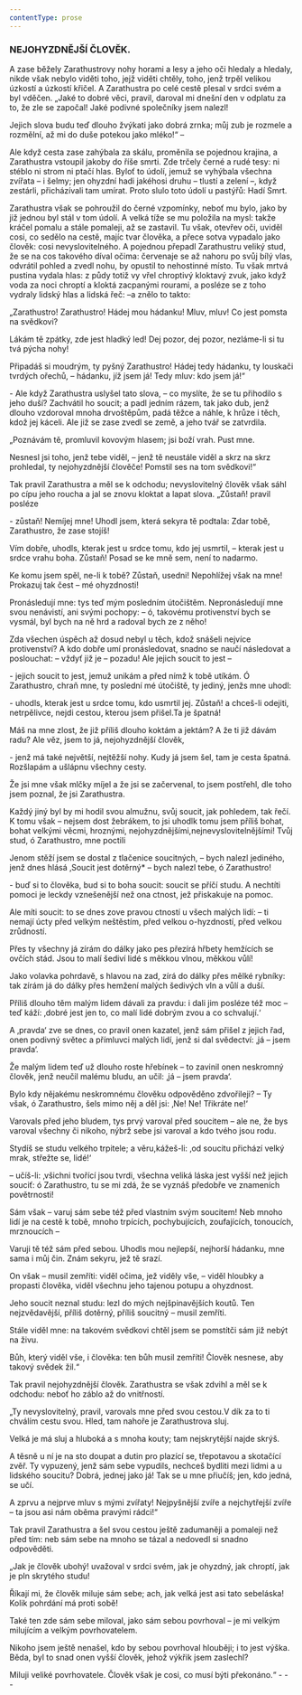 ```yaml
---
contentType: prose
---
```


<section>

### NEJOHYZDNĚJŠÍ ČLOVĚK.

A zase běžely Zarathustrovy nohy horami a lesy a jeho oči hledaly a hledaly, nikde však nebylo viděti toho, jejž viděti chtěly, toho, jenž trpěl velikou úzkostí a úzkostí křičel. A Zarathustra po celé cestě plesal v srdci svém a byl vděčen. „Jaké to dobré věci, pravil, daroval mi dnešní den v odplatu za to, že zle se započal! Jaké podivné společníky jsem nalezl! 

Jejich slova budu teď dlouho žvýkati jako dobrá zrnka; můj zub je rozmele a rozmělní, až mi do duše potekou jako mléko!“ – 

Ale když cesta zase zahýbala za skálu, proměnila se pojednou krajina, a Zarathustra vstoupil jakoby do říše smrti. Zde trčely černé a rudé tesy: ni stéblo ni strom ni ptačí hlas. Byloť to údolí, jemuž se vyhýbala všechna zvířata – i šelmy; jen ohyzdní hadi jakéhosi druhu – tlustí a zelení –, když zestárli, přicházívali tam umírat. Proto slulo toto údolí u pastýřů: Hadí Smrt. 

Zarathustra však se pohroužil do černé vzpomínky, neboť mu bylo, jako by již jednou byl stál v tom údolí. A velká tíže se mu položila na mysl: takže kráčel pomalu a stále pomaleji, až se zastavil. Tu však, otevřev oči, uviděl cosi, co sedělo na cestě, majíc tvar člověka, a přece sotva vypadalo jako člověk: cosi nevyslovitelného. A pojednou přepadl Zarathustru veliký stud, že se na cos takového díval očima: červenaje se až nahoru po svůj bílý vlas, odvrátil pohled a zvedl nohu, by opustil to nehostinné místo. Tu však mrtvá pustina vydala hlas: z půdy totiž vy vřel chroptivý kloktavý zvuk, jako když voda za noci chroptí a kloktá zacpanými rourami, a posléze se z toho vydraly lidský hlas a lidská řeč: –a znělo to takto: 

„Zarathustro! Zarathustro! Hádej mou hádanku! Mluv, mluv! Co jest pomsta na svědkovi? 

Lákám tě zpátky, zde jest hladký led! Dej pozor, dej pozor, nezláme-li si tu tvá pýcha nohy! 

Připadáš si moudrým, ty pyšný Zarathustro! Hádej tedy hádanku, ty louskači tvrdých ořechů, – hádanku, jíž jsem já! Tedy mluv: kdo jsem já!“

\- Ale když Zarathustra uslyšel tato slova, – co myslíte, že se tu přihodilo s jeho duší? Zachvátil ho soucit; a padl jedním rázem, tak jako dub, jenž dlouho vzdoroval mnoha drvoštěpům, padá těžce a náhle, k hrůze i těch, kdož jej káceli. Ale již se zase zvedl se země, a jeho tvář se zatvrdila.

„Poznávám tě, promluvil kovovým hlasem; jsi boží vrah. Pust mne. 

Nesnesl jsi toho, jenž tebe viděl, – jenž tě neustále viděl a skrz na skrz prohledal, ty nejohyzdnější člověče! Pomstil ses na tom svědkovi!“

Tak pravil Zarathustra a měl se k odchodu; nevyslovitelný člověk však sáhl po cípu jeho roucha a jal se znovu kloktat a lapat slova. „Zůstaň! pravil posléze

\- zůstaň! Nemíjej mne! Uhodl jsem, která sekyra tě podtala: Zdar tobě, Zarathustro, že zase stojíš!

Vím dobře, uhodls, kterak jest u srdce tomu, kdo jej usmrtil, – kterak jest u srdce vrahu boha. Zůstaň! Posad se ke mně sem, není to nadarmo.

Ke komu jsem spěl, ne-li k tobě? Zůstaň, usedni! Nepohlížej však na mne! Prokazuj tak čest – mé ohyzdnosti!

Pronásledují mne: tys teď mým posledním útočištěm. Nepronásledují mne svou nenávistí, ani svými pochopy: – ó, takovému protivenství bych se vysmál, byl bych na ně hrd a radoval bych ze z něho!

Zda všechen úspěch až dosud nebyl u těch, kdož snášeli nejvíce protivenství? A kdo dobře umí pronásledovat, snadno se naučí následovat a poslouchat: – vždyť již je – pozadu! Ale jejich soucit to jest –

\- jejich soucit to jest, jemuž unikám a před nímž k tobě utíkám. Ó Zarathustro, chraň mne, ty poslední mé útočiště, ty jediný, jenžs mne uhodl:

\- uhodls, kterak jest u srdce tomu, kdo usmrtil jej. Zůstaň! a chceš-li odejiti, netrpělivce, nejdi cestou, kterou jsem přišel.Ta je špatná!

Máš na mne zlost, že již příliš dlouho koktám a jektám? A že ti již dávám radu? Ale věz, jsem to já, nejohyzdnější člověk,

\- jenž má také největší, nejtěžší nohy. Kudy já jsem šel, tam je cesta špatná. Rozšlapám a ušlápnu všechny cesty.

Že jsi mne však mlčky míjel a že jsi se začervenal, to jsem postřehl, dle toho jsem poznal, že jsi Zarathustra.

Každý jiný byl by mi hodil svou almužnu, svůj soucit, jak pohledem, tak řečí. K tomu však – nejsem dost žebrákem, to jsi uhodlk tomu jsem příliš bohat, bohat velkými věcmi, hroznými, nejohyzdnějšími,nejnevyslovitelnějšími! Tvůj stud, ó Zarathustro, mne poctili

Jenom stěží jsem se dostal z tlačenice soucitných, – bych nalezl jediného, jenž dnes hlásá ‚Soucit jest dotěrný\* – bych nalezl tebe, ó Zarathustro!

\- buď si to člověka, bud si to boha soucit: soucit se příčí studu. A nechtíti pomoci je leckdy vznešenější než ona ctnost, jež přiskakuje na pomoc.

Ale míti soucit: to se dnes zove pravou ctností u všech malých lidí: – ti nemají úcty před velkým neštěstím, před velkou o-hyzdností, před velkou zrůdností.

Přes ty všechny já zírám do dálky jako pes přezírá hřbety hemžících se ovčích stád. Jsou to malí šediví lidé s měkkou vlnou, měkkou vůlí!

Jako volavka pohrdavě, s hlavou na zad, zírá do dálky přes mělké rybníky: tak zírám já do dálky přes hemžení malých šedivých vln a vůlí a duší.

Příliš dlouho těm malým lidem dávali za pravdu: i dali jim posléze též moc –teď káží: ‚dobré jest jen to, co malí lidé dobrým zvou a co schvalují.‘

A ‚pravda‘ zve se dnes, co pravil onen kazatel, jenž sám přišel z jejich řad, onen podivný světec a přímluvci malých lidí, jenž si dal svědectví: ‚já – jsem pravda‘.

Že malým lidem teď už dlouho roste hřebínek – to zavinil onen neskromný člověk, jenž neučil malému bludu, an učil: ‚já – jsem pravda‘.

Bylo kdy nějakému neskromnému člověku odpověděno zdvořileji? – Ty však, ó Zarathustro, šels mimo něj a děl jsi: ‚Ne! Ne! Třikráte ne!‘

Varovals před jeho bludem, tys prvý varoval před soucitem – ale ne, že bys varoval všechny či nikoho, nýbrž sebe jsi varoval a kdo tvého jsou rodu.

Stydíš se studu velkého trpitele; a věru,kážeš-li: ‚od soucitu přichází velký mrak, střežte se, lidé!‘

– učíš-li: ‚všichni tvořící jsou tvrdi, všechna veliká láska jest vyšší než jejich souciť: ó Zarathustro, tu se mi zdá, že se vyznáš předobře ve znameních povětrnosti!

Sám však – varuj sám sebe též před vlastním svým soucitem! Neb mnoho lidí je na cestě k tobě, mnoho trpících, pochybujících, zoufajících, tonoucích, mrznoucích –

Varuji tě též sám před sebou. Uhodls mou nejlepší, nejhorší hádanku, mne sama i můj čin. Znám sekyru, jež tě srazí.

On však – musil zemříti: viděl očima, jež viděly vše, – viděl hloubky a propasti člověka, viděl všechnu jeho tajenou potupu a ohyzdnost.

Jeho soucit neznal studu: lezl do mých nejšpinavějších koutů. Ten nejzvědavější, příliš dotěrný, příliš soucitný – musil zemříti. 

Stále viděl mne: na takovém svědkovi chtěl jsem se pomstítči sám již nebýt na živu. 

Bůh, který viděl vše, i člověka: ten bůh musil zemříti! Člověk nesnese, aby takový svědek žil.“ 

Tak pravil nejohyzdnější člověk. Zarathustra se však zdvihl a měl se k odchodu: neboť ho záblo až do vnitřností. 

„Ty nevyslovitelný, pravil, varovals mne před svou cestou.V dík za to ti chválím cestu svou. Hled, tam nahoře je Zarathustrova sluj. 

Velká je má sluj a hluboká a s mnoha kouty; tam nejskrytější najde skrýš.

A těsně u ní je na sto doupat a dutin pro plazící se, třepotavou a skotačící zvěř. Ty vypuzený, jenž sám sebe vypudils, nechceš bydliti mezi lidmi a u lidského soucitu? Dobrá, jednej jako já! Tak se u mne přiučíš; jen, kdo jedná, se učí.

A zprvu a nejprve mluv s mými zvířaty! Nejpyšnější zvíře a nejchytřejší zvíře – ta jsou asi nám oběma pravými rádci!“

Tak pravil Zarathustra a šel svou cestou ještě zadumaněji a pomaleji než před tím: neb sám sebe na mnoho se tázal a nedovedl si snadno odpověděti.

„Jak je člověk ubohý! uvažoval v srdci svém, jak je ohyzdný, jak chroptí, jak je pln skrytého studu!

Říkají mi, že člověk miluje sám sebe; ach, jak velká jest asi tato sebeláska! Kolik pohrdání má proti sobě!

Také ten zde sám sebe miloval, jako sám sebou povrhoval – je mi velkým milujícím a velkým povrhovatelem.

Nikoho jsem ještě nenašel, kdo by sebou povrhoval hlouběji; i to jest výška. Běda, byl to snad onen vyšší člověk, jehož výkřik jsem zaslechl?

Miluji veliké povrhovatele. Člověk však je cosi, co musí býti překonáno.“ - - -

</section>
